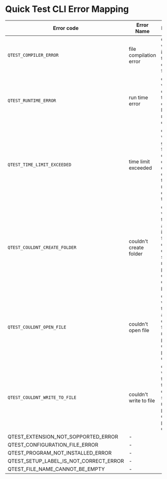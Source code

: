 # Quick Test CLI Error Mapping

| Error code                             | Error Name             | Description                                                                                                                | Solution                                                                                             |
|----------------------------------------|------------------------|----------------------------------------------------------------------------------------------------------------------------|------------------------------------------------------------------------------------------------------|
| `QTEST_COMPILER_ERROR`                 | file compilation error | Occurs when there is an error trying to compile a file                                                                     | Check if they have installed the compiler/programming language of the file you are trying to compile |
| `QTEST_RUNTIME_ERROR`                  | run time error         | occurs when any of the files that are obtained have a runtime error                                                        | fix the error in the file you are running                                                            |
| `QTEST_TIME_LIMIT_EXCEEDED`            | time limit exceeded    | occurs when the generator file, the checker file or the correct file exceeds the maximum defined time                      | Optimize slow code                                                                                   |
| `QTEST_COULDNT_CREATE_FOLDER`          | couldn't create folder | occurs when you try to create an indicated folder and cannot create it for some reason, possibly due to denied permissions | Try to run the application as administrator                                                          |
| `QTEST_COULDNT_OPEN_FILE`              | couldn't open file     | occurs when you try to open a file and it can't open for some reason, possibly due to permissions denied                   | Try to run the application as administrator                                                          |
| `QTEST_COULDNT_WRITE_TO_FILE`          | couldn't write to file | occurs when you try to write to a file and can't for some reason, possibly due to permissions denied                       | Try to run the application as administrator                                                          |
| QTEST_EXTENSION_NOT_SOPPORTED_ERROR    | -                      | -                                                                                                                          | -                                                                                                    |
| QTEST_CONFIGURATION_FILE_ERROR         | -                      | -                                                                                                                          | -                                                                                                    |
| QTEST_PROGRAM_NOT_INSTALLED_ERROR      | -                      | -                                                                                                                          | -                                                                                                    |
| QTEST_SETUP_LABEL_IS_NOT_CORRECT_ERROR | -                      | -                                                                                                                          | -                                                                                                    |
| QTEST_FILE_NAME_CANNOT_BE_EMPTY        | -                      | -                                                                                                                          | -                                                                                                    |

